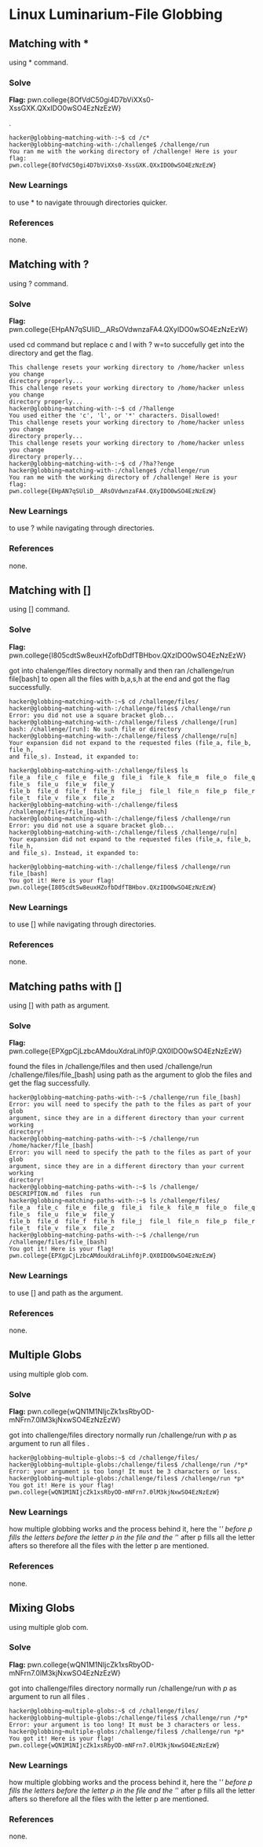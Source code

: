 # Linux Luminarium-File Globbing 

## Matching with *
 using * command.

### Solve
**Flag:** pwn.college{8OfVdC50gi4D7bViXXs0-XssGXK.QXxIDO0wSO4EzNzEzW}

.

```
hacker@globbing~matching-with-:~$ cd /c*
hacker@globbing~matching-with-:/challenge$ /challenge/run 
You ran me with the working directory of /challenge! Here is your flag:
pwn.college{8OfVdC50gi4D7bViXXs0-XssGXK.QXxIDO0wSO4EzNzEzW}

```

### New Learnings
to use * to navigate throuugh directories quicker.

### References 
none.



## Matching with ?
 using ? command.

### Solve
**Flag:** pwn.college{EHpAN7qSUliD__ARsOVdwnzaFA4.QXyIDO0wSO4EzNzEzW}

used cd command but replace c and l with ? w=to succefully get into the directory and get the flag.

```
This challenge resets your working directory to /home/hacker unless you change 
directory properly...
This challenge resets your working directory to /home/hacker unless you change 
directory properly...
hacker@globbing~matching-with-:~$ cd /?hallenge
You used either the 'c', 'l', or '*' characters. Disallowed!
This challenge resets your working directory to /home/hacker unless you change 
directory properly...
This challenge resets your working directory to /home/hacker unless you change 
directory properly...
hacker@globbing~matching-with-:~$ cd /?ha??enge
hacker@globbing~matching-with-:/challenge$ /challenge/run
You ran me with the working directory of /challenge! Here is your flag:
pwn.college{EHpAN7qSUliD__ARsOVdwnzaFA4.QXyIDO0wSO4EzNzEzW}

```

### New Learnings
to use ? while navigating through directories.

### References 
none.


## Matching with []
 using [] command.

### Solve
**Flag:** pwn.college{I805cdtSw8euxHZofbDdfTBHbov.QXzIDO0wSO4EzNzEzW}

got into chalenge/files directory normally and then ran /challenge/run file[bash] to open all the files with b,a,s,h at the end and got the flag successfully.

```
hacker@globbing~matching-with-:~$ cd /challenge/files/
hacker@globbing~matching-with-:/challenge/files$ /challenge/run 
Error: you did not use a square bracket glob...
hacker@globbing~matching-with-:/challenge/files$ /challenge/[run]
bash: /challenge/[run]: No such file or directory
hacker@globbing~matching-with-:/challenge/files$ /challenge/ru[n]
Your expansion did not expand to the requested files (file_a, file_b, file_h, 
and file_s). Instead, it expanded to:

hacker@globbing~matching-with-:/challenge/files$ ls
file_a  file_c  file_e  file_g  file_i  file_k  file_m  file_o  file_q  file_s  file_u  file_w  file_y
file_b  file_d  file_f  file_h  file_j  file_l  file_n  file_p  file_r  file_t  file_v  file_x  file_z
hacker@globbing~matching-with-:/challenge/files$ /challenge/files/file_[bash]
hacker@globbing~matching-with-:/challenge/files$ /challenge/run 
Error: you did not use a square bracket glob...
hacker@globbing~matching-with-:/challenge/files$ /challenge/ru[n]
Your expansion did not expand to the requested files (file_a, file_b, file_h, 
and file_s). Instead, it expanded to:

hacker@globbing~matching-with-:/challenge/files$ /challenge/run file_[bash]
You got it! Here is your flag!
pwn.college{I805cdtSw8euxHZofbDdfTBHbov.QXzIDO0wSO4EzNzEzW}
```

### New Learnings
to use [] while navigating through directories.

### References 
none.


## Matching paths with []
   using [] with path as argument.

### Solve
**Flag:** pwn.college{EPXgpCjLzbcAMdouXdraLihf0jP.QX0IDO0wSO4EzNzEzW}

found the files in /challenge/files and then used /challenge/run /challenge/files/file_[bash] using path as the argument to glob the files and get the flag successfully.

```
hacker@globbing~matching-paths-with-:~$ /challenge/run file_[bash]
Error: you will need to specify the path to the files as part of your glob 
argument, since they are in a different directory than your current working 
directory!
hacker@globbing~matching-paths-with-:~$ /challenge/run /home/hacker/file_[bash]
Error: you will need to specify the path to the files as part of your glob 
argument, since they are in a different directory than your current working 
directory!
hacker@globbing~matching-paths-with-:~$ ls /challenge/
DESCRIPTION.md  files  run
hacker@globbing~matching-paths-with-:~$ ls /challenge/files/
file_a  file_c  file_e  file_g  file_i  file_k  file_m  file_o  file_q  file_s  file_u  file_w  file_y
file_b  file_d  file_f  file_h  file_j  file_l  file_n  file_p  file_r  file_t  file_v  file_x  file_z
hacker@globbing~matching-paths-with-:~$ /challenge/run /challenge/files/file_[bash]
You got it! Here is your flag!
pwn.college{EPXgpCjLzbcAMdouXdraLihf0jP.QX0IDO0wSO4EzNzEzW}

```

### New Learnings
to use [] and path as the argument.

### References 
none.


## Multiple Globs
 using multiple glob com.

### Solve
**Flag:** pwn.college{wQN1M1NIjcZk1xsRbyOD-mNFrn7.0lM3kjNxwSO4EzNzEzW}

got into challenge/files directory normally run /challenge/run with *p* as argument to run all files .

```
hacker@globbing~multiple-globs:~$ cd /challenge/files/
hacker@globbing~multiple-globs:/challenge/files$ /challenge/run /*p*
Error: your argument is too long! It must be 3 characters or less.
hacker@globbing~multiple-globs:/challenge/files$ /challenge/run *p*
You got it! Here is your flag!
pwn.college{wQN1M1NIjcZk1xsRbyOD-mNFrn7.0lM3kjNxwSO4EzNzEzW}
```

### New Learnings
how multiple globbing works and the process behind it, here the '*' before p fills the letters before the letter p in the file and the '*' after p fills all the letter afters so therefore all the files with the letter p are mentioned.

### References 
none.



## Mixing Globs
 using multiple glob com.

### Solve
**Flag:** pwn.college{wQN1M1NIjcZk1xsRbyOD-mNFrn7.0lM3kjNxwSO4EzNzEzW}

got into challenge/files directory normally run /challenge/run with *p* as argument to run all files .

```
hacker@globbing~multiple-globs:~$ cd /challenge/files/
hacker@globbing~multiple-globs:/challenge/files$ /challenge/run /*p*
Error: your argument is too long! It must be 3 characters or less.
hacker@globbing~multiple-globs:/challenge/files$ /challenge/run *p*
You got it! Here is your flag!
pwn.college{wQN1M1NIjcZk1xsRbyOD-mNFrn7.0lM3kjNxwSO4EzNzEzW}
```

### New Learnings
how multiple globbing works and the process behind it, here the '*' before p fills the letters before the letter p in the file and the '*' after p fills all the letter afters so therefore all the files with the letter p are mentioned.

### References 
none.

